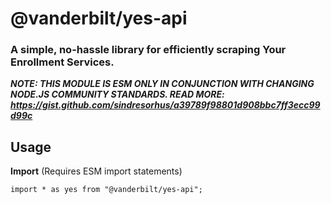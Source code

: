 # @vanderbilt/yes-api
### A simple, no-hassle library for efficiently scraping Your Enrollment Services.
**_NOTE: THIS MODULE IS ESM ONLY IN CONJUNCTION WITH CHANGING NODE.JS COMMUNITY STANDARDS. READ MORE: https://gist.github.com/sindresorhus/a39789f98801d908bbc7ff3ecc99d99c_**
## Usage
**Import** (Requires ESM import statements)
```
import * as yes from "@vanderbilt/yes-api";
```
